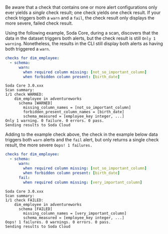 Be aware that a check that contains one or more alert configurations only ever yields a *single* check result; one check yields one check result. If your check triggers both a `warn` and a `fail`, the check result only displays the more severe, failed check result. 

Using the following example, Soda Core, during a scan, discovers that the data in the dataset triggers both alerts, but the check result is still `Only 1 warning`. Nonetheless, the results in the CLI still display both alerts as having both triggered a `warn`.

```yaml
checks for dim_employee:
  - schema:
      warn:
        when required column missing: [not_so_important_column]
        when forbidden column present: [birth_date]
```
```shell
Soda Core 3.0.xxx
Scan summary:
1/1 check WARNED: 
    dim_employee in adventureworks
      schema [WARNED]
        missing_column_names = [not_so_important_column]
        forbidden_present_column_names = [birth_date]
        schema_measured = [employee_key integer, ...]
Only 1 warning. 0 failure. 0 errors. 0 pass.
Sending results to Soda Cloud
```

Adding to the example check above, the check in the example below data triggers both `warn` alerts and the `fail` alert, but only returns a single check result, the more severe `Oops! 1 failures.`

```yaml
checks for dim_employee:
  - schema:
      warn:
        when required column missing: [not_so_important_column]
        when forbidden column present: [birth_date]
      fail:
        when required column missing: [very_important_column]
```
```shell
Soda Core 3.0.xxx
Scan summary:
1/1 check FAILED: 
    dim_employee in adventureworks
      schema [FAILED]
        missing_column_names = [very_important_column]
        schema_measured = [employee_key integer, ...]
Oops! 1 failures. 0 warnings. 0 errors. 0 pass.
Sending results to Soda Cloud
```